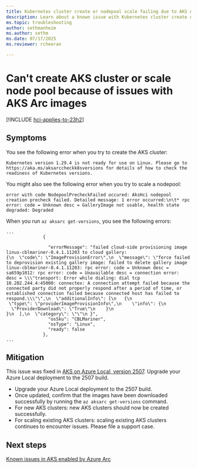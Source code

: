 ```yaml
---
title: Kubernetes cluster create or nodepool scale failing due to AKS Arc image issues  
description: Learn about a known issue with Kubernetes cluster create or nodepool scale failing due to AKS Arc VHD image download issues.
ms.topic: troubleshooting
author: sethmanheim
ms.author: sethm
ms.date: 07/17/2025
ms.reviewer: rcheeran

---
```


# Can't create AKS cluster or scale node pool because of issues with AKS Arc images

[!INCLUDE [hci-applies-to-23h2](includes/hci-applies-to-23h2.md)]

## Symptoms

You see the following error when you try to create the AKS cluster:

```output
Kubernetes version 1.29.4 is not ready for use on Linux. Please go to https://aka.ms/aksarccheckk8sversions for details of how to check the readiness of Kubernetes versions.
```

You might also see the following error when you try to scale a nodepool:

```output
error with code NodepoolPrecheckFailed occured: AksHci nodepool creation precheck failed. Detailed message: 1 error occurred:\n\t* rpc error: code = Unknown desc = GalleryImage not usable, health state degraded: Degraded
```

When you run `az aksarc get-versions`, you see the following errors:

```output
...
              {

                "errorMessage": "failed cloud-side provisioning image linux-cblmariner-0.4.1.11203 to cloud gallery: {\n  \"code\": \"ImageProvisionError\",\n  \"message\": \"force failed to deprovision existing gallery image: failed to delete gallery image linux-cblmariner-0.4.1.11203: rpc error: code = Unknown desc = sa659p1012: rpc error: code = Unavailable desc = connection error: desc = \\\"transport: Error while dialing: dial tcp 10.202.244.4:45000: connectex: A connection attempt failed because the connected party did not properly respond after a period of time, or established connection failed because connected host has failed to respond.\\\"\",\n  \"additionalInfo\": [\n   {\n    \"type\": \"providerImageProvisionInfo\",\n    \"info\": {\n     \"ProviderDownload\": \"True\"\n    }\n   }\n  ],\n  \"category\": \"\"\n }",
                "osSku": "CBLMariner",
                "osType": "Linux",
                "ready": false
              },
...
```

## Mitigation

This issue was fixed in [AKS on Azure Local, version 2507](/azure/azure-local/whats-new?view=azloc-2507&preserve-view=true#features-and-improvements-in-2507). Upgrade your Azure Local deployment to the 2507 build. 

- Upgrade your Azure Local deployment to the 2507 build.
- Once updated, confirm that the images have been downloaded successfully by running the `az aksarc get-versions` command.
- For new AKS clusters: new AKS clusters should now be created successfully.
- For scaling existing AKS clusters: scaling existing AKS clusters continues to encounter issues. Please file a support case.

## Next steps

[Known issues in AKS enabled by Azure Arc](aks-known-issues.md)

